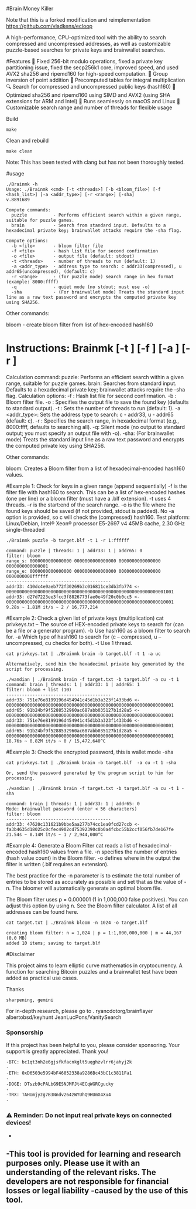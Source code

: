#Brain Money Killer

Note that this is a forked modification and reimplementation https://github.com/vladkens/ecloop

A high-performance, CPU-optimized tool with the ability to search compressed and uncompressed addresses, as well as customizable puzzle-based searches for private keys and brainwallet searches.


#Features
🍏 Fixed 256-bit modulo operations, fixed a private key partitioning issue, fixed the secp256k1 core, improved speed, and used AVX2 sha256 and ripemd160 for high-speed computation.
🔄 Group inversion of point addition
🍇 Precomputed tables for integral multiplication
🔍 Search for compressed and uncompressed public keys (hash160)
🌟 Optimized sha256 and ripemd160 using SIMD and AVX2 (using SHA extensions for ARM and Intel)
🍎 Runs seamlessly on macOS and Linux
🔧 Customizable search range and number of threads for flexible usage


Build
```
make
```
Clean and rebuild
```
make clean
```
Note: This has been tested with clang but has not been thoroughly tested.

#usage
```
./Brainmk -h
Usage: ./Brainmk <cmd> [-t <threads>] [-b <bloom_file>] [-f <hash_list>] [-a <addr_type>] [-r <range>] [-sha]
v.8891689

Compute commands:
  puzzle          - Performs efficient search within a given range, suitable for puzzle games.
  brain           - Search from standard input. Defaults to a hexadecimal private key; brainwallet attacks require the -sha flag.

Compute options:
  -b <file>       - bloom filter file
  -f <file>       - hash list file for second confirmation
  -o <file>       - output file (default: stdout)
  -t <threads>    - number of threads to run (default: 1)
  -a <addr_type>  - address type to search: c addr33(compressed), u addr65(uncompressed), (default: c)
  -r <range>      - (for puzzle mode) search range in hex format (example: 8000:ffff)
  -q              - quiet mode (no stdout; must use -o)
  -sha            - (For brainwallet mode) Treats the standard input line as a raw text password and encrypts the computed private key using SHA256.
```


Other commands:

  bloom         - create bloom filter from list of hex-encoded hash160

# Instructions: Brainmk <command> [-t <number of threads>] [-f <file path>] [-a <addr type>] [-r <range>]

Calculation command:
puzzle: Performs an efficient search within a given range, suitable for puzzle games.
brain: Searches from standard input. Defaults to a hexadecimal private key; brainwallet attacks require the -sha flag.
Calculation options:
-f <file>: Hash list file for second confirmation.
-b <file>: Bloom filter file.
-o <file>: Specifies the output file to save the found key (defaults to standard output).
-t <threads>: Sets the number of threads to run (default: 1).
-a <addr_type>: Sets the address type to search: c - addr33, u - addr65 (default: c).
-r <range>: Specifies the search range, in hexadecimal format (e.g., 8000:ffff, defaults to searching all).
-q: Silent mode (no output to standard output; you must specify an output file with -o).
-sha: (For brainwallet mode) Treats the standard input line as a raw text password and encrypts the computed private key using SHA256.

Other commands:

bloom: Creates a Bloom filter from a list of hexadecimal-encoded hash160 values.

#Example 1: Check for keys in a given range (append sequentially)
-f is the filter file with hash160 to search. This can be a list of hex-encoded hashes (one per line) or a bloom filter (must have a .blf extension). -t uses 4 threads. –r is the start:end of the search range. -o is the file where the found keys should be saved (if not provided, stdout is padded). No -a option is provided, so c will check the (compressed) hash160.   Test platform: Linux/Debian, Intel® Xeon® processor E5-2697 v4  45MB cache, 2.30 GHz single-threaded
```
./Brainmk puzzle -b target.blf -t 1 -r 1:ffffff

command: puzzle | threads: 1 | addr33: 1 | addr65: 0
filter: bloom
range_s: 0000000000000000 0000000000000000 0000000000000000 0000000000000001
range_e: 0000000000000000 0000000000000000 0000000000000000 0000000000ffffff
----------------------------------------
addr33: 410dc4e0aeb772f30269b3c016811ce3db3fb774 <- 0000000000000000000000000000000000000000000000000000000000001001
addr33: d27d7223ee3fcc3f8826773fae0e49f20c0b0cc5 <- 0000000000000000000000000000000000000000000000000000000000010001
9.28s ~ 1.81M it/s ~ 2 / 16,777,214
```

#Example 2: Check a given list of private keys (multiplication)
cat privkeys.txt – The source of HEX-encoded private keys to search for (can be a file or a generator program). -b Use hash160 as a bloom filter to search for. -a Which type of hash160 to search for (c – compressed, u – uncompressed, cu checks for both). -t Use 1 thread.
```
cat privkeys.txt | ./Brainmk brain -b target.blf -t 1 -a uc

Alternatively, send him the hexadecimal private key generated by the script for processing.

./wandian | ./Brainmk brain -f target.txt -b target.blf -a cu -t 1
command: brain | threads: 1 | addr33: 1 | addr65: 1
filter: bloom + list (10)
----------------------------------------
addr33: 751e76e8199196d454941c45d1b3a323f1433bd6 <- 0000000000000000000000000000000000000000000000000000000000000001
addr65: 91b24bf9f5288532960ac687abb035127b1d28a5 <- 0000000000000000000000000000000000000000000000000000000000000001
addr33: 751e76e8199196d454941c45d1b3a323f1433bd6 <- 0000000000000000000000000000000000000000000000000000000000000001
addr65: 91b24bf9f5288532960ac687abb035127b1d28a5 <- 0000000000000000000000000000000000000000000000000000000000000001
18.76s ~ 0.82M it/s ~ 0 / 15,472,640^C
```

#Example 3: Check the encrypted password, this is wallet mode -sha
```
cat privkeys.txt | ./Brainmk brain -b target.blf  -a cu -t 1 -sha

Or, send the password generated by the program script to him for processing.

./wandian | ./Brainmk brain -f target.txt -b target.blf -a cu -t 1 -sha

command: brain | threads: 1 | addr33: 1 | addr65: 0
Mode: brainwallet password (enter < 56 characters)
filter: bloom
----------------------------------------
addr33: 47620c131621b9bbe5aa277b74cc1ea0fcd27ccb <- fa3b4635d18025c0cfec4902cd75392390c0b0a4fcbc55b2ccf056fb7de167fe
21.54s ~ 0.14M it/s ~ 1 / 2,944,000^C

```
#Example 4: Generate a Bloom Filter
cat reads a list of hexadecimal-encoded hash160 values from a file. -n specifies the number of entries (hash value count) in the Bloom filter. -o defines where in the output the filter is written (.blf requires an extension).

The best practice for the -n parameter is to estimate the total number of entries to be stored as accurately as possible and set that as the value of -n. The bloomer will automatically generate an optimal bloom file.


The Bloom filter uses p = 0.000001 (1 in 1,000,000 false positives). You can adjust this option by using n. See the Bloom filter calculator. A list of all addresses can be found here.



```
cat target.txt | ./Brainmk bloom -n 1024 -o target.blf

creating bloom filter: n = 1,024 | p = 1:1,000,000,000 | m = 44,167 (0.0 MB)
added 10 items; saving to target.blf
```
#Disclaimer

This project aims to learn elliptic curve mathematics in cryptocurrency. A function for searching Bitcoin puzzles and a brainwallet test have been added as practical use cases.

Thanks
```
sharpening, gemini
```
For in-depth research, please go to .
ryancdotorg/brainflayer
albertobsd/keyhunt
JeanLucPons/VanitySearch


### Sponsorship
If this project has been helpful to you, please consider sponsoring. Your support is greatly appreciated. Thank you!
```sh
-BTC: bc1qt3nh2e6gjsfkfacnkglt5uqghzvlrr6jahyj2k
-
-ETH: 0xD6503e5994bF46052338a9286Bc43bC1c3811Fa1
-
-DOGE: DTszb9cPALbG9ESNJMFJt4ECqWGRCgucky
-
-TRX: TAHUmjyzg7B3Nndv264zWYUhQ9HUmX4Xu4
-
```
### ⚠️ Reminder: Do not input real private keys on connected devices!
-
-This tool is provided for learning and research purposes only. Please use it with an understanding of the relevant risks. The developers are not responsible for financial losses or legal liability -caused by the use of this tool.
-
